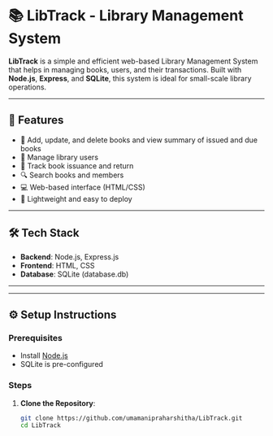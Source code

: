 # 📚 LibTrack - Library Management System

**LibTrack** is a simple and efficient web-based Library Management System that helps in managing books, users, and their transactions. Built with **Node.js**, **Express**, and **SQLite**, this system is ideal for small-scale library operations.

---

## 🚀 Features

- 📖 Add, update, and delete books and view summary of issued and due books
- 👥 Manage library users
- 🔄 Track book issuance and return
- 🔍 Search books and members
- 💻 Web-based interface (HTML/CSS)
- 🧠 Lightweight and easy to deploy

---

## 🛠️ Tech Stack

- **Backend**: Node.js, Express.js
- **Frontend**: HTML, CSS 
- **Database**: SQLite (database.db)

---

---

## ⚙️ Setup Instructions

### Prerequisites

- Install [Node.js](https://nodejs.org/)
- SQLite is pre-configured

### Steps

1. **Clone the Repository**:
   ```bash
   git clone https://github.com/umamanipraharshitha/LibTrack.git
   cd LibTrack


